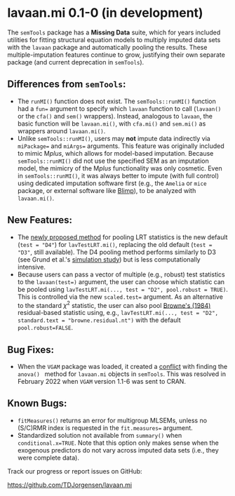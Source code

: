# lavaan.mi 0.1-0 (in development)

The `semTools` package has a **Missing Data** suite, which for years included utilities for fitting structural equation models to multiply imputed data sets with the `lavaan` package and automatically pooling the results. These multiple-imputation features continue to grow, justifying their own separate package (and current deprecation in `semTools`).

## Differences from `semTools`:

- The `runMI()` function does not exist.  The `semTools::runMI()` function had a `fun=` argument to specify which `lavaan` function to call (`lavaan()` or the `cfa()` and `sem()` wrappers).  Instead, analogous to `lavaan`, the basic function will be `lavaan.mi()`, with `cfa.mi()` and `sem.mi()` as wrappers around `lavaan.mi()`.
- Unlike `semTools::runMI()`, users may **not** impute data indirectly via `miPackage=` and `miArgs=` arguments.  This feature was originally included to mimic M*plus*, which allows for model-based imputation.  Because `semTools::runMI()` did not use the specified SEM as an imputation model, the mimicry of the M*plus* functionality was only cosmetic.  Even in `semTools::runMI()`, it was always better to impute (with full control) using dedicated imputation software first (e.g., the `Amelia` or `mice` package, or external software like [Blimp](https://www.appliedmissingdata.com/blimp)), to be analyzed with `lavaan.mi()`.

## New Features:

- The [newly proposed method](https://doi.org/10.5705/ss.202019.0314) for pooling LRT statistics is the new default (`test = "D4"`) for `lavTestLRT.mi()`, replacing the old default (`test = "D3"`, still available).  The D4 pooling method performs similarly to D3 (see Grund et al.'s [simulation study](https://doi.org/10.31234/osf.io/d459g)) but is less computationally intensive.
- Because users can pass a vector of multiple (e.g., robust) test statistics to the `lavaan(test=)` argument, the user can choose which statistic can be pooled using `lavTestLRT.mi(..., test = "D2", pool.robust = TRUE)`.  This is controlled via the new `scaled.test=` argument.  As an alternative to the standard $\chi^2$ statistic, the user can also pool [Browne's (1984)](https://doi.org/10.1111/j.2044-8317.1984.tb00789.x) residual-based statistic using, e.g., `lavTestLRT.mi(..., test = "D2", standard.text = "browne.residual.nt")` with the default `pool.robust=FALSE`.


## Bug Fixes:

- When the `VGAM` package was loaded, it created a [conflict](https://github.com/simsem/semTools/issues/89) with finding the `anova() ` method for `lavaan.mi` objects in `semTools`. This was resolved in February 2022 when `VGAM` version 1.1-6 was sent to CRAN.

## Known Bugs:

- `fitMeasures()` returns an error for multigroup MLSEMs, unless no (S/C)RMR index is requested in the `fit.measures=` argument.
- Standardized solution not available from `summary()` when `conditional.x=TRUE`. Note that this option only makes sense when the exogenous predictors do not vary across imputed data sets (i.e., they were complete data).


Track our progress or report issues on GitHub:

https://github.com/TDJorgensen/lavaan.mi
